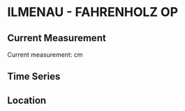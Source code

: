 # ILMENAU - FAHRENHOLZ OP

## Current Measurement

Current measurement: <Value topic="rivers/pegel-online/ILMENAU/FAHRENHOLZ-OP/measurementValue"/> cm

## Time Series

<TimeSeries topic="rivers/pegel-online/ILMENAU/FAHRENHOLZ-OP/measurementValue" period="week" />

## Location

<WorldMap>
  <Marker lat="53.36028021627777" lon="10.316377166954785" labelTopic="rivers/pegel-online/ILMENAU/FAHRENHOLZ-OP/measurementValue" />
</WorldMap>
